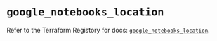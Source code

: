# `google_notebooks_location`

Refer to the Terraform Registory for docs: [`google_notebooks_location`](https://registry.terraform.io/providers/hashicorp/google-beta/4.72.0/docs/resources/google_notebooks_location).
